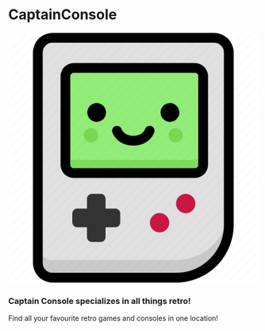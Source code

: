 # CaptainConsole
![Smiling Gameboy](/CaptainConsole/static/media/smiling-gameboy.png "Captain Console")
### Captain Console specializes in all things retro!
Find all your favourite retro games and consoles in one location!

